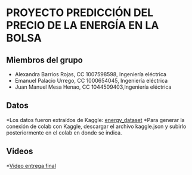 # PROYECTO PREDICCIÓN DEL PRECIO DE LA ENERGÍA EN LA BOLSA
## Miembros del grupo
* Alexandra Barrios Rojas, CC 1007598598, Ingeniería eléctrica
* Emanuel Palacio Urrego, CC 1000654045, Ingeniería eléctrica
* Juan Manuel Mesa Henao, CC 1044509403,Ingeniería eléctrica
## Datos
*Los datos fueron extraídos de Kaggle: [energy_dataset](https://www.kaggle.com/datasets/nicholasjhana/energy-consumption-generation-prices-and-weather)
*Para generar la conexión de colab con Kaggle, descargar el archivo kaggle.json
y subirlo posteriormente en el colab en donde se indica.
## Videos
*[Video entrega final](https://youtu.be/yY3RbuNAzko)

